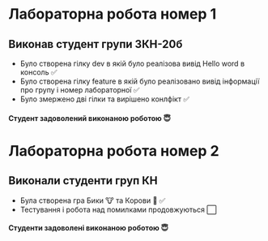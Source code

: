 # Лабораторна робота номер 1
## Виконав студент групи 3КН-20б
* Було створена гілку dev в якій було реалізова вивід Hello word в консоль :white_check_mark:
* Було створена гілку feature в якій було реалізовано вивід інформації про групу і номер лабораторної :white_check_mark:
* Було змержено дві гілки та вирішено конлфікт :white_check_mark:

#### Студент задоволений виконаною роботою :innocent:
# Лабораторна робота номер 2
## Виконали студенти груп КН
* Була створена гра Бики :cow: та Корови :cow2: :white_check_mark:
* Тестування і робота над помилками продовжуються :white_large_square:

#### Студенти задоволені виконаною роботою :innocent:

